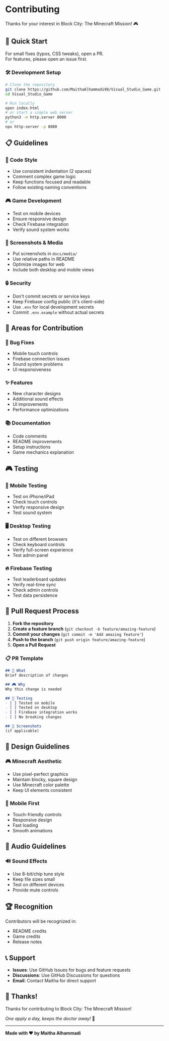 # Contributing

Thanks for your interest in Block City: The Minecraft Mission! 🎮

## 🚀 Quick Start

For small fixes (typos, CSS tweaks), open a PR.  
For features, please open an issue first.

### 🛠️ Development Setup

```bash
# Clone the repository
git clone https://github.com/MaithaAlhammadi98/Visual_Studio_Game.git
cd Visual_Studio_Game

# Run locally
open index.html
# or start a simple web server
python3 -m http.server 8080
# or
npx http-server -p 8080
```

## 📋 Guidelines

### 🎨 **Code Style**
- Use consistent indentation (2 spaces)
- Comment complex game logic
- Keep functions focused and readable
- Follow existing naming conventions

### 🎮 **Game Development**
- Test on mobile devices
- Ensure responsive design
- Check Firebase integration
- Verify sound system works

### 📸 **Screenshots & Media**
- Put screenshots in `docs/media/`
- Use relative paths in README
- Optimize images for web
- Include both desktop and mobile views

### 🔒 **Security**
- Don't commit secrets or service keys
- Keep Firebase config public (it's client-side)
- Use `.env` for local development secrets
- Commit `.env.example` without actual secrets

## 🎯 **Areas for Contribution**

### 🐛 **Bug Fixes**
- Mobile touch controls
- Firebase connection issues
- Sound system problems
- UI responsiveness

### ✨ **Features**
- New character designs
- Additional sound effects
- UI improvements
- Performance optimizations

### 📚 **Documentation**
- Code comments
- README improvements
- Setup instructions
- Game mechanics explanation

## 🎮 **Testing**

### 📱 **Mobile Testing**
- Test on iPhone/iPad
- Check touch controls
- Verify responsive design
- Test sound system

### 🖥️ **Desktop Testing**
- Test on different browsers
- Check keyboard controls
- Verify full-screen experience
- Test admin panel

### 🔥 **Firebase Testing**
- Test leaderboard updates
- Verify real-time sync
- Check admin controls
- Test data persistence

## 📝 **Pull Request Process**

1. **Fork the repository**
2. **Create a feature branch** (`git checkout -b feature/amazing-feature`)
3. **Commit your changes** (`git commit -m 'Add amazing feature'`)
4. **Push to the branch** (`git push origin feature/amazing-feature`)
5. **Open a Pull Request**

### 📋 **PR Template**
```markdown
## 🎯 What
Brief description of changes

## 🎮 Why
Why this change is needed

## 📱 Testing
- [ ] Tested on mobile
- [ ] Tested on desktop
- [ ] Firebase integration works
- [ ] No breaking changes

## 📸 Screenshots
(if applicable)
```

## 🎨 **Design Guidelines**

### 🎮 **Minecraft Aesthetic**
- Use pixel-perfect graphics
- Maintain blocky, square design
- Use Minecraft color palette
- Keep UI elements consistent

### 📱 **Mobile First**
- Touch-friendly controls
- Responsive design
- Fast loading
- Smooth animations

## 🎵 **Audio Guidelines**

### 🔊 **Sound Effects**
- Use 8-bit/chip tune style
- Keep file sizes small
- Test on different devices
- Provide mute controls

## 🏆 **Recognition**

Contributors will be recognized in:
- README credits
- Game credits
- Release notes

## 📞 **Support**

- **Issues**: Use GitHub Issues for bugs and feature requests
- **Discussions**: Use GitHub Discussions for questions
- **Email**: Contact Maitha for direct support

## 🙏 **Thanks!**

Thanks for contributing to Block City: The Minecraft Mission! 

*One apply a day, keeps the doctor away!* 🍎

---

**Made with ❤️ by Maitha Alhammadi**
